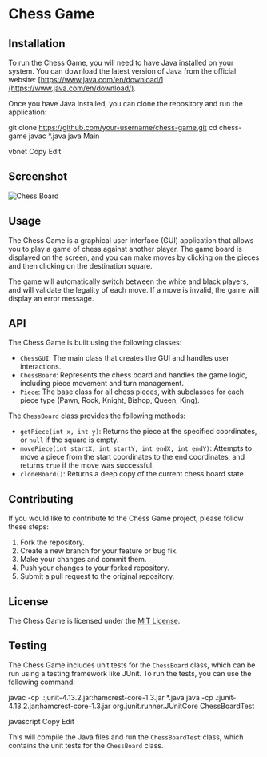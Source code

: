 # Chess Game

## Installation

To run the Chess Game, you will need to have Java installed on your system. You can download the latest version of Java from the official website: [https://www.java.com/en/download/](https://www.java.com/en/download/).

Once you have Java installed, you can clone the repository and run the application:

git clone https://github.com/your-username/chess-game.git
cd chess-game
javac *.java
java Main

vbnet
Copy
Edit

## Screenshot

![Chess Board](images/Chesss.png)

## Usage

The Chess Game is a graphical user interface (GUI) application that allows you to play a game of chess against another player. The game board is displayed on the screen, and you can make moves by clicking on the pieces and then clicking on the destination square.

The game will automatically switch between the white and black players, and will validate the legality of each move. If a move is invalid, the game will display an error message.

## API

The Chess Game is built using the following classes:

- `ChessGUI`: The main class that creates the GUI and handles user interactions.
- `ChessBoard`: Represents the chess board and handles the game logic, including piece movement and turn management.
- `Piece`: The base class for all chess pieces, with subclasses for each piece type (Pawn, Rook, Knight, Bishop, Queen, King).

The `ChessBoard` class provides the following methods:

- `getPiece(int x, int y)`: Returns the piece at the specified coordinates, or `null` if the square is empty.
- `movePiece(int startX, int startY, int endX, int endY)`: Attempts to move a piece from the start coordinates to the end coordinates, and returns `true` if the move was successful.
- `cloneBoard()`: Returns a deep copy of the current chess board state.

## Contributing

If you would like to contribute to the Chess Game project, please follow these steps:

1. Fork the repository.
2. Create a new branch for your feature or bug fix.
3. Make your changes and commit them.
4. Push your changes to your forked repository.
5. Submit a pull request to the original repository.

## License

The Chess Game is licensed under the [MIT License](LICENSE).

## Testing

The Chess Game includes unit tests for the `ChessBoard` class, which can be run using a testing framework like JUnit. To run the tests, you can use the following command:

javac -cp .:junit-4.13.2.jar:hamcrest-core-1.3.jar *.java
java -cp .:junit-4.13.2.jar:hamcrest-core-1.3.jar org.junit.runner.JUnitCore ChessBoardTest

javascript
Copy
Edit

This will compile the Java files and run the `ChessBoardTest` class, which contains the unit tests for the `ChessBoard` class.